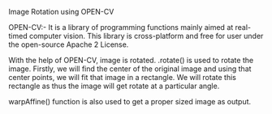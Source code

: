 Image Rotation using OPEN-CV

OPEN-CV:- It is a library of programming functions mainly aimed at real-timed computer vision. This library is cross-platform and free for user under the open-source Apache 2 License.

With the help of OPEN-CV, image is rotated. .rotate() is used to rotate the image. Firstly, we will find the center of the original image and using that center points, we will fit that image in a rectangle. We will rotate this rectangle as thus the image will get rotate at a particular angle.

warpAffine() function is also used to get a proper sized image as output.
